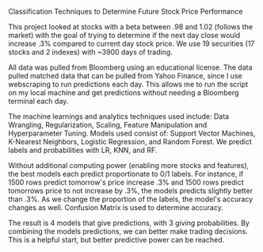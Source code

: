 Classification Techniques to Determine Future Stock Price Performance

This project looked at stocks with a beta between .98 and 1.02 (follows the market) with the goal of trying to determine if the next day close would increase .3% compared to current day stock price. We use 19 securities (17 stocks and 2 indexes) with ~3900 days of trading.

All data was pulled from Bloomberg using an educational license. The data pulled matched data that can be pulled from Yahoo Finance, since I use webscraping to run predictions each day. This allows me to run the script on my local machine and get predictions without needing a Bloomberg terminal each day.

The machine learnings and analytics techniques used include: Data Wrangling, Regularization, Scaling, Feature Manipulation and Hyperparameter Tuning. Models used consist of: Support Vector Machines, K-Nearest Neighbors, Logistic Regression, and Random Forest. We predict labels and probabilities with LR, KNN, and RF.

Without additional computing power (enabling more stocks and features), the best models each predict proportionate to 0/1 labels. For instance, if 1500 rows predict tomorrow's price increase .3% and 1500 rows predict tomorrows price to not increase by .3%, the models predicts slightly better than .3%. As we change the proportion of the labels, the model's accuracy changes as well. Confusion Matrix is used to determine accuracy.

The result is 4 models that give predictions, with 3 giving probabilities. By combining the models predictions, we can better make trading decisions. This is a helpful start, but better predictive power can be reached.
